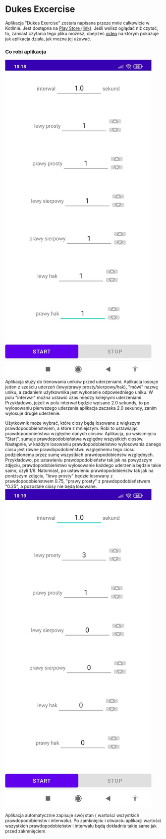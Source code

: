 # Dukes Excercise
Aplikacja "Dukes Exercise" została napisana przeze mnie całkowicie w Kotlinie. Jest dostępna na [Play Store (link)](https://play.google.com/store/apps/details?id=zahenta.dukesexercise). Jeśli wolisz oglądać niż czytać, to, zamiast czytania tego pliku możesz, obejrzeć [video]() na którym pokazuje jak aplikacja działa, jak można jej użuwać.

### Co robi aplikacja
![screen1](img/screen1.jpg)<br/>
Aplikacja służy do trenowania uników przed uderzeniami. Aplikacja losouje jeden z sześciu uderzeń (lewy/prawy prosty/sierpowy/hak), "mówi" nazwę uniku, a zadaniem użytkownika jest wykonanie odpowiedniego uniku. W polu "interwał" można ustawić czas między kolejnymi uderzeniami. Przykładowo, jeżeli w polu interwał będzie wpisane 2.0 sekundy, to po wylosowaniu pierwszego uderzenia aplikacja zaczeka 2.0 sekundy, zanim wylosuje drugie uderzenie.<br/>

Użytkownik może wybrać, które ciosy będą losowane z większym prawdopodobieństwiem, a które z mniejszym. Robi to ustawiając prawdopodonieństwa względne danych ciosów. Aplikacja, po wsiscnięciu "Start", sumuje prawdopodobieństwa względne wszystkich ciosów. Następnie, w każdym losowaniu prawdopodobieństwo wylosowania danego ciosu jest równe prawdopodobieństwu względnemu tego ciosu podzielonemu przez sumę wszystkich prawdopodobieństw względnych. Przykładowo, po ustawieniu prawdopodobieństw tak jak na powyższym zdjęciu, prawdopodobieństwo wylosowanie każdego uderzenia będzie takie samo, czyli 1/6. Natomiast, po ustawieniu prawdopodobieństw tak jak na poniższym zdjęciu, "lewy prosty" będzie losowany z prawdopodobieństwem 0.75,  "prawy prosty" z prawdopodobieństwem "0.25", a pozostałe ciosy nie będą losowane.<br/>
![screen2](img/screen2.jpg)<br/>

Aplikacja automatycznie zapisuje swój stan ( wartości wszystkich prawdopodobieństw i interwału). Po zamknięciu i otwarciu aplikacji wartości wszystkich prawdopodobieństw i interwału będą dokładnie takie same jak przed zakmnięciem.
